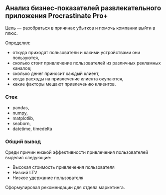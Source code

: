 ## Анализ бизнеc-показателей развлекательного приложения Procrastinate Pro+</b>
    
Цель — разобраться в причинах убытков и помочь компании выйти в плюс. 

Определил:
    <ul>
        <li>откуда приходят пользователи и какими устройствами они пользуются,</li>
        <li>сколько стоит привлечение пользователей из различных рекламных каналов;</li>
        <li>сколько денег приносит каждый клиент,</li>
        <li>когда расходы на привлечение клиента окупаются,</li>
        <li>какие факторы мешают привлечению клиентов.  </li>
    </ul>    

### Стек
<ul>
        <li>pandas,</li>
        <li>numpy,</li>
        <li>matplotlib,</li>
        <li>seaborn,</li>
        <li>datetime, timedelta</li>
    </ul>    

### Общий вывод
Среди причин низкой эффективности привлечения пользователей выделил следующие:
    <ul>
    <li>Высокая стоимость привлечения пользователя</li> 
    <li>Низкий LTV</li>
    <li>Низкое удержание пользователя</li>
</ul>

Сформулировал рекомендации для отдела маркетинга.

